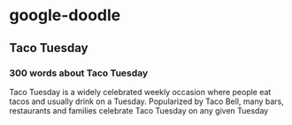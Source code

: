 # google-doodle

## Taco Tuesday

### 300 words about Taco Tuesday

Taco Tuesday is a widely celebrated weekly occasion where people eat tacos and usually drink on a Tuesday. Popularized by Taco Bell, many bars, restaurants and families celebrate Taco Tuesday on any given Tuesday
